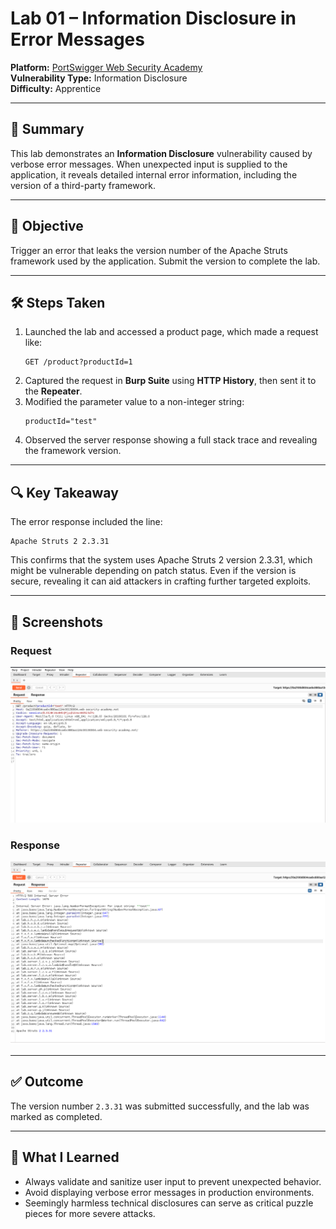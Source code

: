 
# Lab 01 – Information Disclosure in Error Messages

**Platform:** [PortSwigger Web Security Academy](https://portswigger.net/web-security/information-disclosure/exploiting/lab-info-leak-in-error-messages)  
**Vulnerability Type:** Information Disclosure  
**Difficulty:** Apprentice  

---

## 🧠 Summary

This lab demonstrates an **Information Disclosure** vulnerability caused by verbose error messages. When unexpected input is supplied to the application, it reveals detailed internal error information, including the version of a third-party framework.

---

## 🎯 Objective

Trigger an error that leaks the version number of the Apache Struts framework used by the application. Submit the version to complete the lab.

---

## 🛠 Steps Taken

1. Launched the lab and accessed a product page, which made a request like:
   ```
   GET /product?productId=1
   ```
2. Captured the request in **Burp Suite** using **HTTP History**, then sent it to the **Repeater**.
3. Modified the parameter value to a non-integer string:
   ```
   productId="test"
   ```
4. Observed the server response showing a full stack trace and revealing the framework version.

---

## 🔍 Key Takeaway

The error response included the line:
```
Apache Struts 2 2.3.31
```
This confirms that the system uses Apache Struts 2 version 2.3.31, which might be vulnerable depending on patch status. Even if the version is secure, revealing it can aid attackers in crafting further targeted exploits.

---

## 📸 Screenshots

### Request

![Request](./request.png)

### Response

![Response](./response.png)

---

## ✅ Outcome

The version number `2.3.31` was submitted successfully, and the lab was marked as completed.

---

## 💬 What I Learned

- Always validate and sanitize user input to prevent unexpected behavior.
- Avoid displaying verbose error messages in production environments.
- Seemingly harmless technical disclosures can serve as critical puzzle pieces for more severe attacks.
